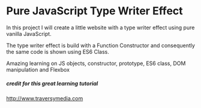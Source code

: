 # Pure JavaScript Type Writer Effect
In this project I will create a little website with a type writer effect using pure vanilla JavaScript. 

The type writer effect is build with a Function Constructor and consequently the same code is shown using ES6 Class.

Amazing learning on JS objects, constructor, prototype, ES6 class, DOM manipulation and Flexbox

##### credit for this great learning tutorial 
http://www.traversymedia.com